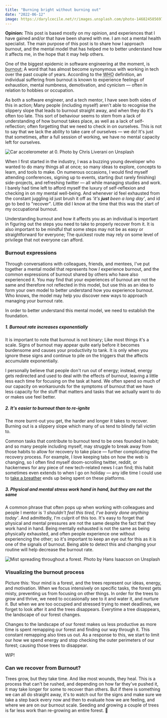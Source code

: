```yaml
---
title: "Burning bright without burning out"
date: "2022-06-12"
image: https://darylcecile.net/r/images.unsplash.com/photo-1468245856972-a0333f3f8293?ixlib=rb-1.2.1&ixid=MnwxMjA3fDB8MHxzZWFyY2h8MTV8fGZvcmVzdCUyMGJ1cm58ZW58MHx8MHx8&auto=format&fit=crop&w=1024&q=60
---
```


<InfoBox type="success">
<strong>Opinion:</strong> This post is based mostly on my opinion, and experiences that I have gained and/or that have been shared with me. I
am not a mental health specialist. 
The main purpose of this post is to share how I approach burnout, and the mental model that has helped me to 
better understand how it affects me, in the hope that it may help others.
</InfoBox>

One of the biggest epidemic in software engineering at the moment, is <abbr link="https://mentalhealth-uk.org/burnout/" title="Burnout">burnout</abbr>; 
A word that has almost become synonymous with working in tech over the past couple of years. According 
to the <abbr title="World Health Organisation">WHO</abbr> definition,
an individual suffering from burnout is known to experience feelings of exhaustion, mental numbness, demotivation, and cynicism — often 
in relation to hobbies or occupation.

As both a software engineer, and a tech mentor, I have seen both sides of this in action; Many people (including myself) aren't able to
recognise the slippery slope that leads to burnout straight away, and when they do it's often too late. This sort of behaviour seems to stem
from a lack of understanding of how burnout takes place, as well as a lack of self-reflection; often forgetting that we need to check in on 
ourselves. This is not to say that we lack the ability to take care of ourselves — we do! It's just that sometimes, after a full session of
working, we have no mental capacity left for ourselves.

![Car accelerometer at 0. Photo by Chris Liverani on Unsplash](https://images.unsplash.com/photo-1517026575980-3e1e2dedeab4?ixlib=rb-1.2.1&ixid=MnwxMjA3fDB8MHxwaG90by1wYWdlfHx8fGVufDB8fHx8&auto=format&fit=crop&w=1098&q=80)

When I first started in the industry, I was a buzzing young developer who wanted to do many things all at once; so many ideas to explore, 
concepts to learn, and tools to make. On numerous occasions, I would find myself attending conferences, signing up to events, starting (but
rarely finishing) side-projects, and refreshing twitter — all while managing studies and work. I barely had time left to afford myself the 
luxury of self-reflexion and checking in on my mental well-being. And whenever id feel exhausted from the constant juggling id just brush it
off as _'it's **just** been a long day'_, and id go to bed to "recover". Little did I know at the time that this was the start of my 
occupational burnout.

Understanding burnout and how it affects you as an individual is important in figuring out the steps you need to take to properly recover from 
it. It is also important to be mindful that some steps may not be as easy or straightforward for everyone; The quickest route
may rely on some level of privilege that not everyone can afford.

### Burnout expressions

Through conversations with colleagues, friends, and mentees, I've put together a mental model that represents how _I_ experience burnout, and
the common expressions of burnout shared by others who have also experienced it.  You may find that your experiences of burnout are not the 
same and therefore not reflected in this model, but use this as an idea to form your own model to better understand how you experience 
burnout. Who knows, the model may help you discover new ways to approach managing your burnout rate. 

In order to better understand this mental model, we need to establish the foundation.

##### 1. Burnout rate increases exponentially

It is important to note that burnout is not binary; Like most things it's a scale. Signs of burnout may appear
quite early before it becomes burdensome and causes your productivity to tank. It is only when you ignore these signs and continue to pile
on the triggers that the affects accumulate exponentially. 

I personally believe that people don't run out of energy; instead, energy gets
redirected and used to deal with the effects of burnout, leaving a little less each time for focusing on the task at hand. We often
spend so much of our capacity on workarounds for the symptoms of burnout that we have less capacity for the stuff that matters and tasks that
we actually want to do or makes use feel better.

##### 2. It's easier to burnout than to re-ignite

The more burnt-out you get, the harder and longer it takes to recover. Burning out is a slippery slope which many of us tend to blindly fall victim
to.

Common tasks that contribute to burnout tend to be ones founded in habit; and so many people including myself, may struggle to break away from
those habits to allow for recovery to take place — further complicating the recovery process. For example, I love keeping tabs on how the web
is changing, so I often find myself doom-scrolling twitter, reddit, or hackernews for any piece of new tech-related news I can find; this habit
sometimes even extends to when I go on holiday — any idle time I could use 
to [take a breather](https://www.helpguide.org/meditations/mindful-breathing-meditation.htm) ends up being spent on these platforms.

##### 3. Physical and mental stress work hand in hand, but they are not the same

A common phrase that often pops up when working with colleagues and people I mentor is _'I shouldn't feel this tired, I've barely done anything today'_.
And admittedly, I'm culprit of this too. It's easy to forget that physical and mental pressures are not the same despite the fact that they
work hand in hand. Being mentally exhausted is not the same as being physically exhausted, and often people experience one without experiencing the
other; so it's important to keep an eye out for this as it is one of the signals of burnout. Being able to detect this and changing your routine
will help decrease the burnout rate.

![Mist spreading throughout a forest. Photo by Hans Isaacson on Unsplash](https://images.unsplash.com/photo-1654805540365-f5f7c81dfadf?ixlib=rb-1.2.1&ixid=MnwxMjA3fDB8MHxlZGl0b3JpYWwtZmVlZHwyMnx8fGVufDB8fHx8&auto=format&fit=crop&w=1280&h=680&q=90)

### Visualizing the burnout process

Picture this: Your mind is a forest, and the trees represent our ideas, energy, and motivation. When we focus intensively on specific tasks, the forest 
gets misty, preventing us from focusing on other things. In order for the trees to grow and thrive, we need to occasionally see to it and water it,
and nurture it. But when we are too occupied and stressed trying to meet deadlines, we forget to look after it and the trees disappears. Everytime a tree 
disappears, the landscape of our forest changes. 

Changes to the landscape of our forest makes us less productive as more time is spent remapping our forest and finding our way through it. This constant
remapping also tires us out. As a response to this, we start to limit our how we spend energy and stop checking the outer perimeters of our forest; causing
those trees to disappear.

<InfoBox type="warn">
	WIP!
</InfoBox>

### Can we recover from Burnout?

Trees grow, but they take time. And like most wounds, they heal. This is a process that can't be rushed, and depending on how far they've pushed it, it may
take longer for some to recover than others. But if there is something we can all do straight away, it's to watch out for the signs and make sure we take a 
step back every now and then to evaluate how we are feeling, and where we are on our burnout scale. Seeding and growing a couple of trees is far less work 
than re-growing an entire forest. 🌱